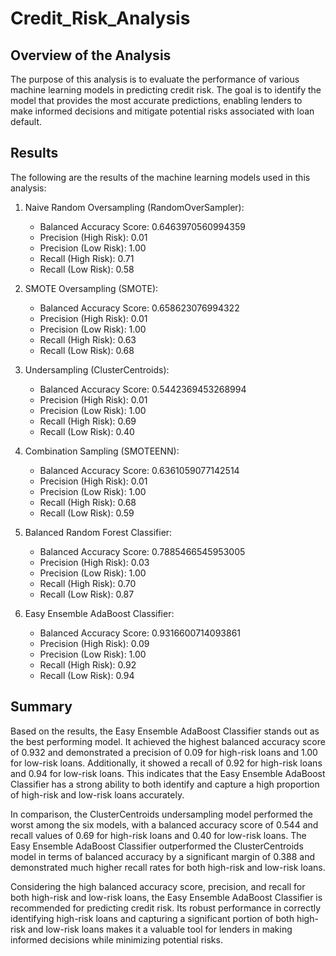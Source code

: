 # Credit_Risk_Analysis

## Overview of the Analysis
The purpose of this analysis is to evaluate the performance of various machine learning models in predicting credit risk. The goal is to identify the model that provides the most accurate predictions, enabling lenders to make informed decisions and mitigate potential risks associated with loan default.

## Results
The following are the results of the machine learning models used in this analysis:

1. Naive Random Oversampling (RandomOverSampler):
   - Balanced Accuracy Score: 0.6463970560994359
   - Precision (High Risk): 0.01
   - Precision (Low Risk): 1.00
   - Recall (High Risk): 0.71
   - Recall (Low Risk): 0.58

2. SMOTE Oversampling (SMOTE):
   - Balanced Accuracy Score: 0.658623076994322
   - Precision (High Risk): 0.01
   - Precision (Low Risk): 1.00
   - Recall (High Risk): 0.63
   - Recall (Low Risk): 0.68

3. Undersampling (ClusterCentroids):
   - Balanced Accuracy Score: 0.5442369453268994
   - Precision (High Risk): 0.01
   - Precision (Low Risk): 1.00
   - Recall (High Risk): 0.69
   - Recall (Low Risk): 0.40

4. Combination Sampling (SMOTEENN):
   - Balanced Accuracy Score: 0.6361059077142514
   - Precision (High Risk): 0.01
   - Precision (Low Risk): 1.00
   - Recall (High Risk): 0.68
   - Recall (Low Risk): 0.59

5. Balanced Random Forest Classifier:
   - Balanced Accuracy Score: 0.7885466545953005
   - Precision (High Risk): 0.03
   - Precision (Low Risk): 1.00
   - Recall (High Risk): 0.70
   - Recall (Low Risk): 0.87

6. Easy Ensemble AdaBoost Classifier:
   - Balanced Accuracy Score: 0.9316600714093861
   - Precision (High Risk): 0.09
   - Precision (Low Risk): 1.00
   - Recall (High Risk): 0.92
   - Recall (Low Risk): 0.94

## Summary
Based on the results, the Easy Ensemble AdaBoost Classifier stands out as the best performing model. It achieved the highest balanced accuracy score of 0.932 and demonstrated a precision of 0.09 for high-risk loans and 1.00 for low-risk loans. Additionally, it showed a recall of 0.92 for high-risk loans and 0.94 for low-risk loans. This indicates that the Easy Ensemble AdaBoost Classifier has a strong ability to both identify and capture a high proportion of high-risk and low-risk loans accurately.

In comparison, the ClusterCentroids undersampling model performed the worst among the six models, with a balanced accuracy score of 0.544 and recall values of 0.69 for high-risk loans and 0.40 for low-risk loans. The Easy Ensemble AdaBoost Classifier outperformed the ClusterCentroids model in terms of balanced accuracy by a significant margin of 0.388 and demonstrated much higher recall rates for both high-risk and low-risk loans.

Considering the high balanced accuracy score, precision, and recall for both high-risk and low-risk loans, the Easy Ensemble AdaBoost Classifier is recommended for predicting credit risk. Its robust performance in correctly identifying high-risk loans and capturing a significant portion of both high-risk and low-risk loans makes it a valuable tool for lenders in making informed decisions while minimizing potential risks.
